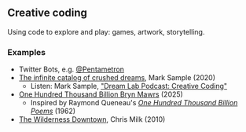 ## Creative coding

Using code to explore and play: games, artwork, storytelling.

### Examples

- Twitter Bots, e.g. [@Pentametron](https://pentametron.com/)
- [The infinite catalog of crushed dreams](https://fugitivetexts.net/pandemicdreams/), Mark Sample (2020)
  - Listen: Mark Sample, ["Dream Lab Podcast: Creative Coding"](https://pricelab.sas.upenn.edu/podcast/1/dream-lab-podcast-%E2%80%A2-creative-coding)
- [One Hundred Thousand Billion Bryn Mawrs](https://digitalscholarship.brynmawr.edu/100-tbbm/) (2025)
  - Inspired by Raymond Queneau's [*One Hundred Thousand Billion Poems*](https://en.wikipedia.org/wiki/A_Hundred_Thousand_Billion_Poems) (1962)
- [The Wilderness Downtown](https://indoek.com/article/arcade-fire-the-wilderness-downtown/), Chris Milk (2010)